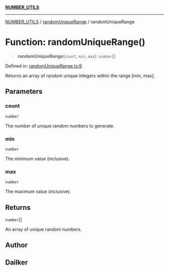 [**NUMBER_UTILS**](../../README.md)

***

[NUMBER_UTILS](../../README.md) / [randomUniqueRange](../README.md) / randomUniqueRange

# Function: randomUniqueRange()

> **randomUniqueRange**(`count`, `min`, `max`): `number`[]

Defined in: [randomUniqueRange.ts:9](https://github.com/dailker/everyutil/blob/c1119b9befc384594ad07b4277ef37c36f79d0c2/src/number/randomUniqueRange.ts#L9)

Returns an array of random unique integers within the range [min, max].

## Parameters

### count

`number`

The number of unique random numbers to generate.

### min

`number`

The minimum value (inclusive).

### max

`number`

The maximum value (inclusive).

## Returns

`number`[]

An array of unique random numbers.

## Author

## Dailker
